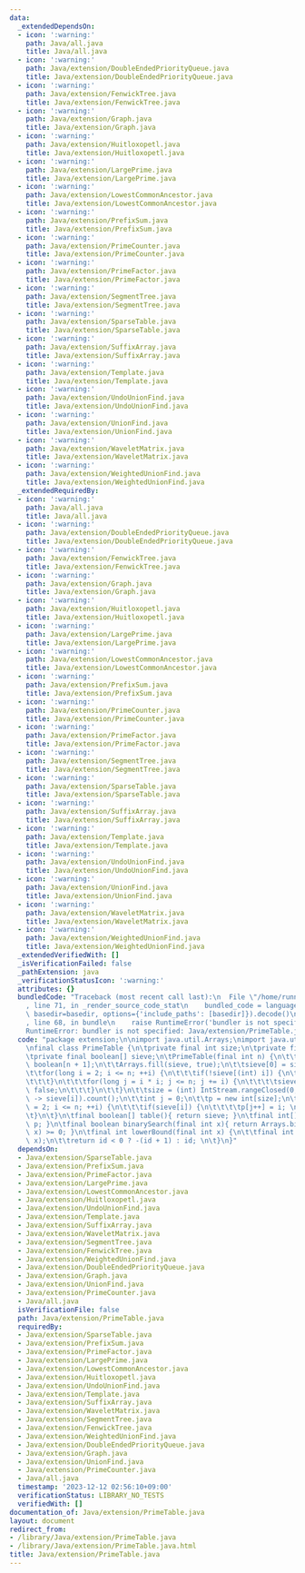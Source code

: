 ```yaml
---
data:
  _extendedDependsOn:
  - icon: ':warning:'
    path: Java/all.java
    title: Java/all.java
  - icon: ':warning:'
    path: Java/extension/DoubleEndedPriorityQueue.java
    title: Java/extension/DoubleEndedPriorityQueue.java
  - icon: ':warning:'
    path: Java/extension/FenwickTree.java
    title: Java/extension/FenwickTree.java
  - icon: ':warning:'
    path: Java/extension/Graph.java
    title: Java/extension/Graph.java
  - icon: ':warning:'
    path: Java/extension/Huitloxopetl.java
    title: Java/extension/Huitloxopetl.java
  - icon: ':warning:'
    path: Java/extension/LargePrime.java
    title: Java/extension/LargePrime.java
  - icon: ':warning:'
    path: Java/extension/LowestCommonAncestor.java
    title: Java/extension/LowestCommonAncestor.java
  - icon: ':warning:'
    path: Java/extension/PrefixSum.java
    title: Java/extension/PrefixSum.java
  - icon: ':warning:'
    path: Java/extension/PrimeCounter.java
    title: Java/extension/PrimeCounter.java
  - icon: ':warning:'
    path: Java/extension/PrimeFactor.java
    title: Java/extension/PrimeFactor.java
  - icon: ':warning:'
    path: Java/extension/SegmentTree.java
    title: Java/extension/SegmentTree.java
  - icon: ':warning:'
    path: Java/extension/SparseTable.java
    title: Java/extension/SparseTable.java
  - icon: ':warning:'
    path: Java/extension/SuffixArray.java
    title: Java/extension/SuffixArray.java
  - icon: ':warning:'
    path: Java/extension/Template.java
    title: Java/extension/Template.java
  - icon: ':warning:'
    path: Java/extension/UndoUnionFind.java
    title: Java/extension/UndoUnionFind.java
  - icon: ':warning:'
    path: Java/extension/UnionFind.java
    title: Java/extension/UnionFind.java
  - icon: ':warning:'
    path: Java/extension/WaveletMatrix.java
    title: Java/extension/WaveletMatrix.java
  - icon: ':warning:'
    path: Java/extension/WeightedUnionFind.java
    title: Java/extension/WeightedUnionFind.java
  _extendedRequiredBy:
  - icon: ':warning:'
    path: Java/all.java
    title: Java/all.java
  - icon: ':warning:'
    path: Java/extension/DoubleEndedPriorityQueue.java
    title: Java/extension/DoubleEndedPriorityQueue.java
  - icon: ':warning:'
    path: Java/extension/FenwickTree.java
    title: Java/extension/FenwickTree.java
  - icon: ':warning:'
    path: Java/extension/Graph.java
    title: Java/extension/Graph.java
  - icon: ':warning:'
    path: Java/extension/Huitloxopetl.java
    title: Java/extension/Huitloxopetl.java
  - icon: ':warning:'
    path: Java/extension/LargePrime.java
    title: Java/extension/LargePrime.java
  - icon: ':warning:'
    path: Java/extension/LowestCommonAncestor.java
    title: Java/extension/LowestCommonAncestor.java
  - icon: ':warning:'
    path: Java/extension/PrefixSum.java
    title: Java/extension/PrefixSum.java
  - icon: ':warning:'
    path: Java/extension/PrimeCounter.java
    title: Java/extension/PrimeCounter.java
  - icon: ':warning:'
    path: Java/extension/PrimeFactor.java
    title: Java/extension/PrimeFactor.java
  - icon: ':warning:'
    path: Java/extension/SegmentTree.java
    title: Java/extension/SegmentTree.java
  - icon: ':warning:'
    path: Java/extension/SparseTable.java
    title: Java/extension/SparseTable.java
  - icon: ':warning:'
    path: Java/extension/SuffixArray.java
    title: Java/extension/SuffixArray.java
  - icon: ':warning:'
    path: Java/extension/Template.java
    title: Java/extension/Template.java
  - icon: ':warning:'
    path: Java/extension/UndoUnionFind.java
    title: Java/extension/UndoUnionFind.java
  - icon: ':warning:'
    path: Java/extension/UnionFind.java
    title: Java/extension/UnionFind.java
  - icon: ':warning:'
    path: Java/extension/WaveletMatrix.java
    title: Java/extension/WaveletMatrix.java
  - icon: ':warning:'
    path: Java/extension/WeightedUnionFind.java
    title: Java/extension/WeightedUnionFind.java
  _extendedVerifiedWith: []
  _isVerificationFailed: false
  _pathExtension: java
  _verificationStatusIcon: ':warning:'
  attributes: {}
  bundledCode: "Traceback (most recent call last):\n  File \"/home/runner/.local/lib/python3.10/site-packages/onlinejudge_verify/documentation/build.py\"\
    , line 71, in _render_source_code_stat\n    bundled_code = language.bundle(stat.path,\
    \ basedir=basedir, options={'include_paths': [basedir]}).decode()\n  File \"/home/runner/.local/lib/python3.10/site-packages/onlinejudge_verify/languages/user_defined.py\"\
    , line 68, in bundle\n    raise RuntimeError('bundler is not specified: {}'.format(str(path)))\n\
    RuntimeError: bundler is not specified: Java/extension/PrimeTable.java\n"
  code: "package extension;\n\nimport java.util.Arrays;\nimport java.util.stream.IntStream;\n\
    \nfinal class PrimeTable {\n\tprivate final int size;\n\tprivate final int[] p;\n\
    \tprivate final boolean[] sieve;\n\tPrimeTable(final int n) {\n\t\tsieve = new\
    \ boolean[n + 1];\n\t\tArrays.fill(sieve, true);\n\t\tsieve[0] = sieve[1] = false;\n\
    \t\tfor(long i = 2; i <= n; ++i) {\n\t\t\tif(!sieve[(int) i]) {\n\t\t\t\tcontinue;\n\
    \t\t\t}\n\t\t\tfor(long j = i * i; j <= n; j += i) {\n\t\t\t\tsieve[(int) j] =\
    \ false;\n\t\t\t}\n\t\t}\n\t\tsize = (int) IntStream.rangeClosed(0, n).filter(i\
    \ -> sieve[i]).count();\n\t\tint j = 0;\n\t\tp = new int[size];\n\t\tfor(int i\
    \ = 2; i <= n; ++i) {\n\t\t\tif(sieve[i]) {\n\t\t\t\tp[j++] = i; \n\t\t\t}\n\t\
    \t}\n\t}\n\tfinal boolean[] table(){ return sieve; }\n\tfinal int[] get(){ return\
    \ p; }\n\tfinal boolean binarySearch(final int x){ return Arrays.binarySearch(p,\
    \ x) >= 0; }\n\tfinal int lowerBound(final int x) {\n\t\tfinal int id = Arrays.binarySearch(p,\
    \ x);\n\t\treturn id < 0 ? -(id + 1) : id; \n\t}\n}"
  dependsOn:
  - Java/extension/SparseTable.java
  - Java/extension/PrefixSum.java
  - Java/extension/PrimeFactor.java
  - Java/extension/LargePrime.java
  - Java/extension/LowestCommonAncestor.java
  - Java/extension/Huitloxopetl.java
  - Java/extension/UndoUnionFind.java
  - Java/extension/Template.java
  - Java/extension/SuffixArray.java
  - Java/extension/WaveletMatrix.java
  - Java/extension/SegmentTree.java
  - Java/extension/FenwickTree.java
  - Java/extension/WeightedUnionFind.java
  - Java/extension/DoubleEndedPriorityQueue.java
  - Java/extension/Graph.java
  - Java/extension/UnionFind.java
  - Java/extension/PrimeCounter.java
  - Java/all.java
  isVerificationFile: false
  path: Java/extension/PrimeTable.java
  requiredBy:
  - Java/extension/SparseTable.java
  - Java/extension/PrefixSum.java
  - Java/extension/PrimeFactor.java
  - Java/extension/LargePrime.java
  - Java/extension/LowestCommonAncestor.java
  - Java/extension/Huitloxopetl.java
  - Java/extension/UndoUnionFind.java
  - Java/extension/Template.java
  - Java/extension/SuffixArray.java
  - Java/extension/WaveletMatrix.java
  - Java/extension/SegmentTree.java
  - Java/extension/FenwickTree.java
  - Java/extension/WeightedUnionFind.java
  - Java/extension/DoubleEndedPriorityQueue.java
  - Java/extension/Graph.java
  - Java/extension/UnionFind.java
  - Java/extension/PrimeCounter.java
  - Java/all.java
  timestamp: '2023-12-12 02:56:10+09:00'
  verificationStatus: LIBRARY_NO_TESTS
  verifiedWith: []
documentation_of: Java/extension/PrimeTable.java
layout: document
redirect_from:
- /library/Java/extension/PrimeTable.java
- /library/Java/extension/PrimeTable.java.html
title: Java/extension/PrimeTable.java
---
```

